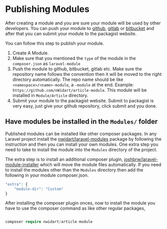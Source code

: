 # Publishing Modules

After creating a module and you are sure your module will be used by other developers. You can push your module to [github](https://github.com), [gitlab](https://gitlab.com) or [bitbucket](https://bitbucket.org) and after that you can submit your module to the packagist website.

You can follow this step to publish your module.

1. Create A Module.
2. Make sure that you mentioned the `type` of the module in the `composer.json` as `laravel-module` 
3. Push the module to github, bitbucket, gitlab etc. Make sure the repository name follows the convention then it will be moved to the right directory automatically. The repo name should be like `<namespace>/<name>-module`, a `-module` at the end. Example: `https://github.com/nWidart/article-module`. This module will be installed in `Module/Article` directory.
4. Submit your module to the packagist website.
Submit to packagist is very easy, just give your github repository, click submit and you done.

## Have modules be installed in the `Modules/` folder

Published modules can be installed like other composer packages. In any Laravel project install the [nwidart/laravel-modules](https://github.com/nwidart/laravel-modules) package by following the instruction and then you can install your own modules. One extra step you need to take to install the module into the `Modules` directory of the project. 

The extra step is to install an additional composer plugin, [joshbrw/laravel-module-installer](https://github.com/joshbrw/laravel-module-installer) which will move the module files automatically. If you need to install the modules other than the `Modules` directory then add the following in your module composer.json. 

```php
"extra": {
    "module-dir": "Custom"
}
```

After installing the composer plugin onces, now to install the module you have to use the composer command as like other regular packages, 

```php

composer require nwidart/article-module

```

